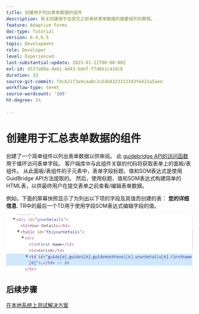 ```yaml
---
title: 创建用于列出表单数据的组件
description: 有关创建用于在提交之前审核表单数据的摘要组件的教程。
feature: Adaptive Forms
doc-type: Tutorial
version: 6.4,6.5
topic: Development
role: Developer
level: Experienced
last-substantial-update: 2023-01-22T00:00:00Z
exl-id: d537a80a-de61-4d43-bdef-f7d661c43dc8
duration: 33
source-git-commit: f4c621f3a9caa8c2c64b8323312343fe421a5aee
workflow-type: tm+mt
source-wordcount: '169'
ht-degree: 1%

---
```


# 创建用于汇总表单数据的组件

创建了一个简单组件以列出表单数据以供审阅。 此 [guidebridge API的访问函数](https://developer.adobe.com/experience-manager/reference-materials/6-5/forms/javascript-api/GuideBridge.html?q=visit) 用于循环访问表单字段。 客户端库中与此组件关联的代码将获取表单上的面板/表组件。 从此面板/表组件的子元素中，表单字段标题、值和SOM表达式是使用GuidBridge API方法提取的。 然后，使用标题、值和SOM表达式构建简单的HTML表，以供最终用户在提交表单之前查看/编辑表单数据。

例如，下面的屏幕快照显示了为列出以下项的字段及其值而创建的表： **您的详细信息**. TR中的最后一个TD用于使用字段SOM表达式编辑字段的值。

![visit-func](assets/visit-function.png)

## 后续步骤

[在本地系统上测试解决方案](./deploy-on-your-system.md)
